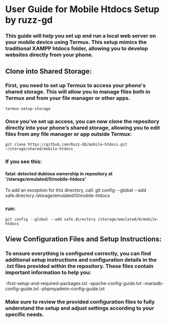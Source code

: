 # User Guide for Mobile Htdocs Setup by ruzz-gd
### This guide will help you set up and run a local web server on your mobile device using Termux. This setup mimics the traditional XAMPP htdocs folder, allowing you to develop websites directly from your phone.

## Clone into Shared Storage:
### First, you need to set up Termux to access your phone's shared storage. This will allow you to manage files both in Termux and from your file manager or other apps.
```
termux-setup-storage
```
### Once you’ve set up access, you can now clone the repository directly into your phone’s shared storage, allowing you to edit files from any file manager or app outside Termux:
```
git clone https://github.com/Ruzz-GD/mobile-htdocs.git ~/storage/shared/mobile-htdocs
```
### If you see this:
#### fatal: detected dubious ownership in repository at '/storage/emulated/0/mobile-htdocs'
To add an exception for this directory, call:
        git config --global --add safe.directory /storage/emulated/0/mobile-htdocs
### run:
```
git config --global --add safe.directory /storage/emulated/0/mobile-htdocs
```
## View Configuration Files and Setup Instructions:
### To ensure everything is configured correctly, you can find additional setup instructions and configuration details in the .txt files provided within the repository. These files contain important information to help you:
-first-setup-and-required-packages.txt
-apache-config-guide.txt
-mariadb-config-guide.txt
-phpmyadmin-config-guide.txt
### Make sure to review the provided configuration files to fully understand the setup and adjust settings according to your specific needs.